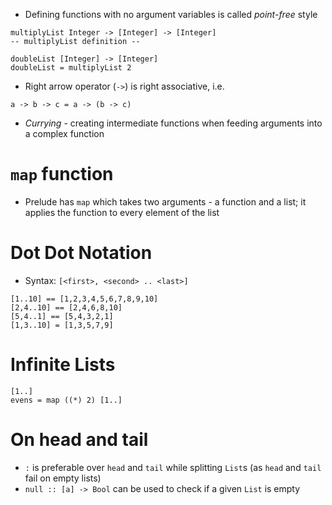 * Defining functions with no argument variables is called *point-free* style
```
multiplyList Integer -> [Integer] -> [Integer]
-- multiplyList definition --

doubleList [Integer] -> [Integer]
doubleList = multiplyList 2
```
* Right arrow operator (`->`) is right associative, i.e.
```
a -> b -> c = a -> (b -> c)
```
* *Currying* - creating intermediate functions when feeding arguments into a
	complex function
# `map` function
* Prelude has `map` which takes two arguments - a function and a list; it
	applies the function to every element of the list
# Dot Dot Notation
* Syntax: `[<first>, <second> .. <last>]`
```
[1..10] == [1,2,3,4,5,6,7,8,9,10]
[2,4..10] == [2,4,6,8,10]
[5,4..1] == [5,4,3,2,1]
[1,3..10] = [1,3,5,7,9]
```
# Infinite Lists
```
[1..]
evens = map ((*) 2) [1..]
```
# On head and tail
* `:` is preferable over `head` and `tail` while splitting `List`s (as `head`
	and `tail` fail on empty lists)
* `null :: [a] -> Bool` can be used to check if a given `List` is empty
